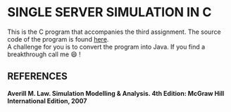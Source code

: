 # SINGLE SERVER SIMULATION IN C

This is the C program that accompanies the third assignment. The source code of the program is found [here](http://www.mhhe.com/law).  
A challenge for you is to convert the program into Java. If you find a breakthrough call me :smile: !  

## REFERENCES  
**Averill M. Law. Simulation Modelling & Analysis. 4th Edition: McGraw Hill International Edition, 2007**
